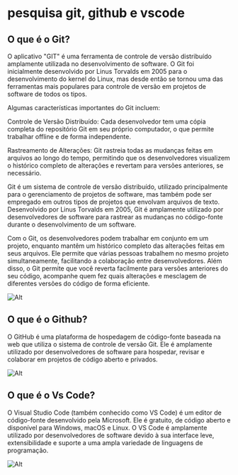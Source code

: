 # pesquisa git, github e vscode

## O que é o Git?


O aplicativo "GIT" é uma ferramenta de controle de versão distribuído amplamente utilizada no desenvolvimento de software. O Git foi inicialmente desenvolvido por Linus Torvalds em 2005 para o desenvolvimento do kernel do Linux, mas desde então se tornou uma das ferramentas mais populares para controle de versão em projetos de software de todos os tipos.

Algumas características importantes do Git incluem:

Controle de Versão Distribuído: Cada desenvolvedor tem uma cópia completa do repositório Git em seu próprio computador, o que permite trabalhar offline e de forma independente. 

Rastreamento de Alterações: Git rastreia todas as mudanças feitas em arquivos ao longo do tempo, permitindo que os desenvolvedores visualizem o histórico completo de alterações e revertam para versões anteriores, se necessário.


Git é um sistema de controle de versão distribuído, utilizado principalmente para o gerenciamento de projetos de software, mas também pode ser empregado em outros tipos de projetos que envolvam arquivos de texto. Desenvolvido por Linus Torvalds em 2005, Git é amplamente utilizado por desenvolvedores de software para rastrear as mudanças no código-fonte durante o desenvolvimento de um software.

Com o Git, os desenvolvedores podem trabalhar em conjunto em um projeto, enquanto mantêm um histórico completo das alterações feitas em seus arquivos. Ele permite que várias pessoas trabalhem no mesmo projeto simultaneamente, facilitando a colaboração entre desenvolvedores. Além disso, o Git permite que você reverta facilmente para versões anteriores do seu código, acompanhe quem fez quais alterações e mesclagem de diferentes versões do código de forma eficiente.

![Alt](https://blog.geekhunter.com.br/wp-content/uploads/2020/08/comandos-git.png)





## O que é o Github?


O GitHub é uma plataforma de hospedagem de código-fonte baseada na web que utiliza o sistema de controle de versão Git. Ele é amplamente utilizado por desenvolvedores de software para hospedar, revisar e colaborar em projetos de código aberto e privados.

![Alt](https://kinsta.com/wp-content/uploads/2018/04/what-is-github-1-1.png)


## O que é o Vs Code?



O Visual Studio Code (também conhecido como VS Code) é um editor de código-fonte desenvolvido pela Microsoft. Ele é gratuito, de código aberto e disponível para Windows, macOS e Linux. O VS Code é amplamente utilizado por desenvolvedores de software devido à sua interface leve, extensibilidade e suporte a uma ampla variedade de linguagens de programação.


![Alt](https://joaoarthurbm.github.io/arqsoft-blog/posts/vscode/logo-vscode-2.png)
